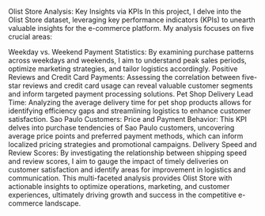 Olist Store Analysis: Key Insights via KPIs
In this project, I delve into the Olist Store dataset, leveraging key performance indicators (KPIs) to unearth valuable insights for the e-commerce platform. My analysis focuses on five crucial areas:

Weekday vs. Weekend Payment Statistics: By examining purchase patterns across weekdays and weekends, I aim to understand peak sales periods, optimize marketing strategies, and tailor logistics accordingly.
Positive Reviews and Credit Card Payments: Assessing the correlation between five-star reviews and credit card usage can reveal valuable customer segments and inform targeted payment processing solutions.
Pet Shop Delivery Lead Time: Analyzing the average delivery time for pet shop products allows for identifying efficiency gaps and streamlining logistics to enhance customer satisfaction.
Sao Paulo Customers: Price and Payment Behavior: This KPI delves into purchase tendencies of Sao Paulo customers, uncovering average price points and preferred payment methods, which can inform localized pricing strategies and promotional campaigns.
Delivery Speed and Review Scores: By investigating the relationship between shipping speed and review scores, I aim to gauge the impact of timely deliveries on customer satisfaction and identify areas for improvement in logistics and communication.
This multi-faceted analysis provides Olist Store with actionable insights to optimize operations, marketing, and customer experiences, ultimately driving growth and success in the competitive e-commerce landscape.
 
